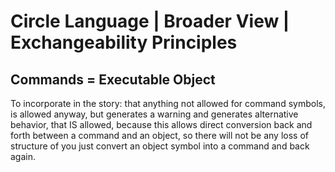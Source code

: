Circle Language | Broader View | Exchangeability Principles
===========================================================

Commands = Executable Object
----------------------------

To incorporate in the story:
that anything not allowed for command symbols,
is allowed anyway, but generates a warning and
generates alternative behavior, that IS allowed,
because this allows direct conversion back and forth
between a command and an object,
so there will not be any loss of structure of you
just convert an object symbol into a command
and back again.